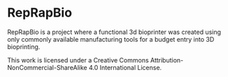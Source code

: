 # RepRapBio

RepRapBio is a project where a functional 3d bioprinter was created using only commonly available manufacturing tools for a budget entry into 3D bioprinting.

This work is licensed under a Creative Commons Attribution-NonCommercial-ShareAlike 4.0 International License.
